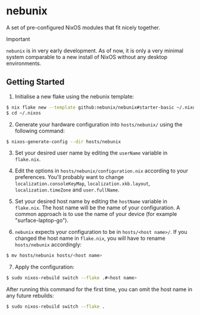 # nebunix

A set of pre-configured NixOS modules that fit nicely together.

> [!IMPORTANT]
> `nebunix` is in very early development. As of now, it is only a very
> minimal system comparable to a new install of NixOS without
> any desktop environments.

## Getting Started

1. Initialise a new flake using the nebunix template:

```bash
$ nix flake new --template github:nebunix/nebunix#starter-basic ~/.nixos
$ cd ~/.nixos
```

2. Generate your hardware configuration into `hosts/nebunix/` using the following command:

```bash
$ nixos-generate-config --dir hosts/nebunix
```

3. Set your desired user name by editing the `userName` variable in `flake.nix`.

4. Edit the options in `hosts/nebunix/configuration.nix` according to your preferences.
You'll probably want to change `localization.consoleKeyMap`, `localization.xkb.layout`,
`localization.timeZone` and `user.fullName`.

5. Set your desired host name by editing the `hostName` variable in `flake.nix`.
The host name will be the name of your configuration. A common approach is to
use the name of your device (for example "surface-laptop-go").

6. `nebunix` expects your configuration to be in `hosts/<host name>/`. If you
changed the host name in `flake.nix`, you will have to rename `hosts/nebunix`
accordingly:

```bash
$ mv hosts/nebunix hosts/<host name>
```

7. Apply the configuration:

```bash
$ sudo nixos-rebuild switch --flake .#<host name>
```

After running this command for the first time, you can omit the host name in any
future rebuilds:

```bash
$ sudo nixos-rebuild switch --flake .
```
